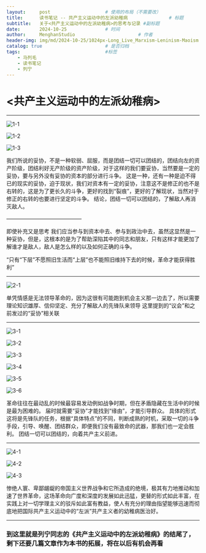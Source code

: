 ```yaml
---
layout:     post   				    # 使用的布局（不需要改）
title:      读书笔记 -- 共产主义运动中的左派幼稚病 				# 标题 
subtitle:   关于<共产主义运动中的左派幼稚病>的思考与记录 #副标题
date:       2024-10-25				# 时间
author:     MenghanStudio 						# 作者
header-img: img/md/2024-10-25/1024px-Long_Live_Marxism-Leninism-Maoism!.jpg 	#这篇文章标题背景图片
catalog: true 						# 是否归档
tags:								#标签
    - 马列毛
    - 读书笔记
    - 列宁
---
```


# <共产主义运动中的左派幼稚病> 

---


![1-1](../img/md/2024-10-25/1-1.jpg)

![1-2](../img/md/2024-10-25/1-2.jpg)

![1-3](../img/md/2024-10-25/1-3.jpg)

我们所说的妥协，不是一种软弱、屈服，而是团结一切可以团结的，团结向左的资产阶级，团结利好无产阶级的资产阶级，对于这样的我们要妥协，当然要是一定的妥协，要与另外没有妥协的资本的部分进行斗争。
这是一种，还有一种是迫不得已的现实的妥协，迫于现状，我们对资本有一定的妥协，注意这不是修正的也不是右转的，这是为了更长久的斗争，更好的找到“裂痕”，更好的了解现状，当然对于修正的右转的也要进行坚定的斗争。
结论，团结一切可以团结的，了解敌人再消灭敌人。

——————————————

即使补充又是思考
我们应当参与到资本中去、参与到政治中去，虽然这显然是一种妥协，但是，这根本的是为了帮助深陷其中的同志和朋友，只有这样才能更加了解谁才是敌人，敌人是怎么样的以及如何正确的斗争。

“只有“下层”不愿照旧生活而“上层”也不能照旧维持下去的时候，革命才能获得胜利”


---

![2-1](../img/md/2024-10-25/2-1.jpg)

单凭情感是无法领导革命的，因为这很有可能跑到机会主义那一边去了，所以需要理论知识雄厚、信仰坚定、充分了解敌人的先锋队来领导
这里提到的“议会”和之前发过的“妥协”相关联


---


![3-1](../img/md/2024-10-25/3-1.jpg)

![3-2](../img/md/2024-10-25/3-2.jpg)

![3-3](../img/md/2024-10-25/3-3.jpg)

![3-4](../img/md/2024-10-25/3-4.jpg)

![3-5](../img/md/2024-10-25/3-5.jpg)

![3-6](../img/md/2024-10-25/3-6.jpg)

革命往往在最动乱的时候最容易发动例如战争时期，但在矛盾隐藏在生活中的时候是最为困难的。
届时就需要“妥协”才能找到“缘由”，才能引导群众。
具体的形式这将是先锋队的任务，根据“具体特点”的不同，判断成熟的时机，采取一切的斗争手段，引导、唤醒、团结群众，即便我们没有最致命的武器，那我们也一定会胜利。
团结一切可以团结的，向着共产主义前进。

---

![4-1](../img/md/2024-10-25/4-1.jpg)

![4-2](../img/md/2024-10-25/4-2.jpg)

![4-3](../img/md/2024-10-25/4-3.jpg)

惨绝人寰、卑鄙龌龊的帝国主义世界战争和它所造成的绝境，极其有力地推动和加速了世界革命，这场革命向广度和深度的发展如此迅猛，更替的形式如此丰富，在实践上对一切学理主义的驳斥如此富有教益，使人有充分的理由指望能够迅速而彻底地把国际共产主义运动中的“左派”共产主义者的幼稚病医治好。

---

### 到这里就是列宁同志的《共产主义运动中的左派幼稚病》的结尾了，剩下还要几篇文章作为本书的拓展，将在以后有机会再看
